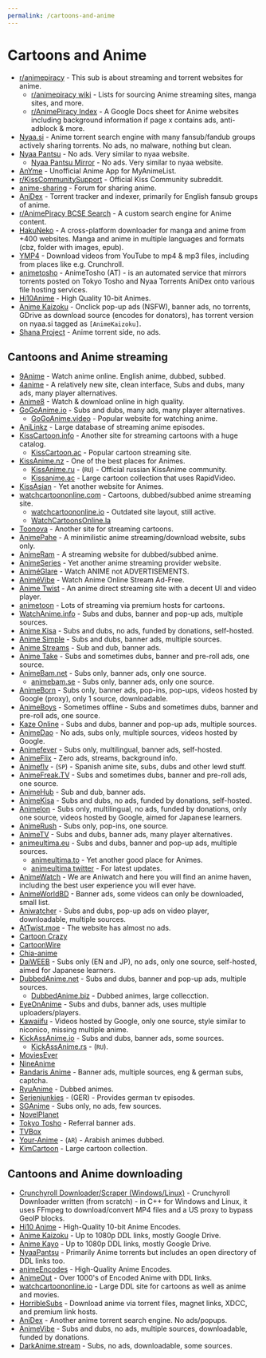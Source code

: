 ```yaml
---
permalink: /cartoons-and-anime
---
```


# Cartoons and Anime

- [r/animepiracy](https://www.reddit.com/r/animepiracy) - This sub is about streaming and torrent websites for anime.
  - [r/animepiracy wiki](https://www.reddit.com/r/animepiracy/wiki/index) - Lists for sourcing Anime streaming sites, manga sites, and more.
  - [r/AnimePiracy Index](https://docs.zoho.com.au/sheet/open/stzn58acc24611fea414e8901724ff4510fe8/sheets/Anime/ranges/A1) - A Google Docs sheet for Anime websites including background information if page x contains ads, anti-adblock & more.
- [Nyaa.si](https://nyaa.si/) - Anime torrent search engine with many fansub/fandub groups actively sharing torrents. No ads, no malware, nothing but clean.
- [Nyaa Pantsu](https://nyaa.net/) - No ads. Very similar to nyaa website.
  - [Nyaa Pantsu Mirror](https://nyaa.pt/) - No ads. Very similar to nyaa website.
- [AnYme](https://github.com/zunjae/anYme) - Unofficial Anime App for MyAnimeList.
- [r/KissCommunitySupport](https://reddit.com/r/KissCommunitySupport) - Official Kiss Community subreddit.
- [anime-sharing](http://www.anime-sharing.com/forum/) - Forum for sharing anime.
- [AniDex](https://anidex.info) - Torrent tracker and indexer, primarily for English fansub groups of anime.
- [r/AnimePiracy BCSE Search](https://ui.customsearch.ai/hosted-page?customconfig=12619b8a-0cac-4a38-b20b-04c79ddb616d&version=latest&market=en-US&q=) - A custom search engine for Anime content.
- [HakuNeko](https://github.com/manga-download/hakuneko) - A cross-platform downloader for manga and anime from +400 websites. Manga and anime in multiple languages and formats (cbz, folder with images, epub).
- [YMP4](https://ymp4.download/) - Download videos from YouTube to mp4 & mp3 files, including from places like e.g. Crunchroll.
- [animetosho](https://animetosho.org/) - AnimeTosho (AT) - is an automated service that mirrors torrents posted on Tokyo Tosho and Nyaa Torrents AniDex onto various file hosting services.
- [Hi10Anime](https://hi10anime.com/) - High Quality 10-bit Animes.
- [Anime Kaizoku](https://animekaizoku.com/) - Onclick pop-up ads (NSFW), banner ads, no torrents, GDrive as download source (encodes for donators), has torrent version on nyaa.si tagged as `[AnimeKaizoku]`.
- [Shana Project](https://www.anirena.com/) - Anime torrent side, no ads.

## Cantoons and Anime streaming

- [9Anime](https://9anime.to) - Watch anime online. English anime, dubbed, subbed.
- [4anime](https://4anime.to/) - A relatively new site, clean interface, Subs and dubs, many ads, many player alternatives.
- [Anime8](https://anime8.me/) - Watch & download online in high quality.
- [GoGoAnime.io](https://www18.gogoanime.io/) - Subs and dubs, many ads, many player alternatives.
  - [GoGoAnime.video](https://www2.gogoanime.video/) - Popular website for watching anime.
- [AniLinkz](https://anilinkz.to/) - Large database of streaming anime episodes.
- [KissCartoon.info](https://kisscartoon.info) - Another site for streaming cartoons with a huge catalog.
  - [KissCartoon.ac](https://kisscartoon.ac/) - Popular cartoon streaming site.
- [KissAnime.nz](http://kissanime.nz/) - One of the best places for Animes.
  - [KissAnime.ru](http://kissanime.ru/) - (`RU`) - Official russian KissAnime community.
  - [Kissanime.ac](https://kissanime.ac/) - Large cartoon collection that uses RapidVideo.
- [KissAsian](http://kissasian.ch/) - Yet another website for Animes.
- [watchcartoononline.com](https://www.watchcartoononline.com/) - Cartoons, dubbed/subbed anime streaming site.
  - [watchcartoononline.io](https://www.watchcartoononline.io/) - Outdated site layout, still active.
  - [WatchCartoonsOnline.la](https://watchcartoonsonline.la/)
- [Toonova](http://www.toonova.net/) - Another site for streaming cartoons.
- [AnimePahe](https://animepahe.com/) - A minimilistic anime streaming/download website, subs only.
- [AnimeRam](https://ww2.animeram.cc/) - A streaming website for dubbed/subbed anime.
- [AnimeSeries](https://animeseries.co/) - Yet another anime streaming provider website.
- [AniméGlare](https://animeglare.xyz/) - Watch ANIME not ADVERTISEMENTS.
- [AniméVibe](http://animevibe.tv/) - Watch Anime Online Stream Ad-Free.
- [Anime Twist](https://twist.moe/) - An anime direct streaming site with a decent UI and video player.
- [animetoon](http://www.animetoon.org/) - Lots of streaming via premium hosts for cartoons.
- [WatchAnime.info](https://www9.watchanime.info/) - Subs and dubs, banner and pop-up ads, multiple sources.
- [Anime Kisa](https://animekisa.tv/) - Subs and dubs, no ads, funded by donations, self-hosted.
- [Anime Simple](https://ww1.animesimple.com/) - Subs and dubs, banner ads, multiple sources.
- [Anime Streams](https://www.anime2you.de/streams/) - Sub and dub, banner ads.
- [Anime Take](https://animetake.tv/) - Subs and sometimes dubs, banner and pre-roll ads, one source.
- [AnimeBam.net](https://www.animebam.net/) - Subs only, banner ads, only one source.
  - [animebam.se](https://www.animebam.se/) - Subs only, banner ads, only one source.
- [AnimeBorn](http://www.animereborn.io/) - Subs only, banner ads, pop-ins, pop-ups, videos hosted by Google (proxy), only 1 source, downloadable.
- [AnimeBoys](https://animeboys.net/) - Sometimes offline - Subs and sometimes dubs, banner and pre-roll ads, one source.
- [Kaze Online](https://www.kaze-online.de/) - Subs and dubs, banner and pop-up ads, multiple sources.
- [AnimeDao](https://animedao.com/) - No ads, subs only, multiple sources, videos hosted by Google.
- [Animefever](https://www.animefever.tv/) - Subs only, multilingual, banner ads, self-hosted.
- [AnimeFlix](https://animeflix.io/nimeflix.io) - Zero ads, streams, background info.
- [Animeflv](https://animeflv.net/) - (`SP`) - Spanish anime site, subs, dubs and other lewd stuff.
- [AnimeFreak.TV](https://www.animefreak.tv/) - Subs and sometimes dubs, banner and pre-roll ads, one source.
- [AnimeHub](https://animehub.ac/) - Sub and dub, banner ads.
- [AnimeKisa](https://animekisa.com/) - Subs and dubs, no ads, funded by donations, self-hosted.
- [Animelon](https://animelon.com/) - Subs only, multilingual, no ads, funded by donations, only one source, videos hosted by Google, aimed for Japanese learners.
- [AnimeRush](https://www.animerush.tv/genres/) - Subs only, pop-ins, one source.
- [AnimeTV](https://animetv.ge/) - Subs and dubs, banner ads, many player alternatives.
- [animeultima.eu](https://animeultima.eu/) - Subs and dubs, banner and pop-up ads, multiple sources.
  - [animeultima.to](https://www1.animeultima.to/) - Yet another good place for Animes.
  - [animeultima twitter](https://twitter.com/animeultimav2?lang=en) - For latest updates.
- [AnimeWatch](https://aniwatch.me/) - We are Aniwatch and here you will find an anime haven, including the best user experience you will ever have.
- [AnimeWorldBD](https://animeworldbd.com/) - Banner ads, some videos can only be downloaded, small list.
- [Aniwatcher](https://aniwatcher.com/) - Subs and dubs, pop-up ads on video player, downloadable, multiple sources.
- [AtTwist.moe](https://atwitst.moe) - The website has almost no ads.
- [Cartoon Crazy](https://www.cartooncrazy.tv/)
- [CartoonWire](https://cartoonwire.to/)
- [Chia-anime](https://www2.chia-anime.cc/)
- [DaiWEEB](https://www.daiweeb.org/) - Subs only (EN and JP), no ads, only one source, self-hosted, aimed for Japanese learners.
- [DubbedAnime.net](https://ww5.dubbedanime.net/) - Subs and dubs, banner and pop-up ads, multiple sources.
  - [DubbedAnime.biz](https://dubbedanime.biz/) - Dubbed animes, large collecction.
- [EyeOnAnime](https://eyeonanime.tv/) - Subs and dubs, banner ads, uses multiple uploaders/players.
- [Kawaiifu](https://kawaiifu.com/) - Videos hosted by Google, only one source, style similar to niconico, missing multiple anime.
- [KickAssAnime.io](https://www11.kickassanime.io/) - Subs and dubs, banner ads, some sources.
  - [KickAssAnime.rs](https://www.kickassanime.rs/) - (`RU`).
- [MoviesEver](https://moviesever.com/)
- [NineAnime](https://www.nineanime.com/)
- [Randaris Anime](http://randaris.app) - Banner ads, multiple sources, eng & german subs, captcha.
- [RyuAnime](https://www4.ryuanime.com/) - Dubbed animes.
- [Serienjunkies](http://serienjunkies.org/) - (GER) - Provides german tv episodes.
- [SGAnime](https://sganime.org/) - Subs only, no ads, few sources.
- [NovelPlanet](http://novelplanet.com/)
- [Tokyo Tosho](https://www.tokyotosho.info/) - Referral banner ads.
- [TVBox](https://tvbox.unblocked.gdn/)
- [Your-Anime](https://www.your-anime.com/) - (`AR`) - Arabish animes dubbed.
- [KimCartoon](https://kimcartoon.co/) - Large cartoon collection.

## Cantoons and Anime downloading

- [Crunchyroll Downloader/Scraper (Windows/Linux)](https://github.com/ThePBone/CrunchyrollDownloader#crunchyroll-scraper) - Crunchyroll Downloader written (from scratch) - in C++ for Windows and Linux, it uses FFmpeg to download/convert MP4 files and a US proxy to bypass GeoIP blocks.
- [Hi10 Anime](https://hi10anime.com/) - High-Quality 10-bit Anime Encodes.
- [Anime Kaizoku](https://animekaizoku.com/) - Up to 1080p DDL links, mostly Google Drive.
- [Anime Kayo](https://animekayo.com/) - Up to 1080p DDL links, mostly Google Drive.
- [NyaaPantsu](https://nyaa.pantsu.cat/) - Primarily Anime torrents but includes an open directory of DDL links too.
- [animeEncodes](https://www.animencodes.com/) - High-Quality Anime Encodes.
- [AnimeOut](https://www.animeout.xyz/) - Over 1000's of Encoded Anime with DDL links.
- [watchcartoononline.io](https://www.watchcartoononline.io/) - Large DDL site for cartoons as well as anime and movies.
- [HorribleSubs](https://horriblesubs.info/) - Download anime via torrent files, magnet links, XDCC, and premium link hosts.
- [AniDex](https://anidex.info/) - Another anime torrent search engine. No ads/popups.
- [AnimeVibe](https://animevibe.xyz/) - Subs and dubs, no ads, multiple sources, downloadable, funded by donations.
- [DarkAnime.stream](https://darkanime.stream/) - Subs, no ads, downloadable, some sources.
